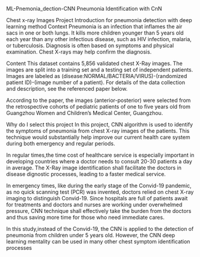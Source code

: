 ML-Pnemonia_dection-CNN
Pneumonia Identification with CnN

Chest x-ray Images Project Introduction for pneumonia detection with deep learning method Context Pneumonia is an infection that inflames the air sacs in one or both lungs. It kills more children younger than 5 years old each year than any other infectious disease, such as HIV infection, malaria, or tuberculosis. Diagnosis is often based on symptoms and physical examination. Chest X-rays may help confirm the diagnosis.

Content This dataset contains 5,856 validated chest X-Ray images. The images are split into a training set and a testing set of independent patients. Images are labeled as (disease:NORMAL/BACTERIA/VIRUS)-(randomized patient ID)-(image number of a patient). For details of the data collection and description, see the referenced paper below.

According to the paper, the images (anterior-posterior) were selected from the retrospective cohorts of pediatric patients of one to five years old from Guangzhou Women and Children’s Medical Center, Guangzhou.

Why do I select this project
In this project, CNN algorithm is used to identify the symptoms of pneumonia from chest X-ray images of the patients. This technique would substantially help improve our current health care system during both emergency and regular periods.

In regular times,the time cost of healthcare service is especially important in developing countries where a doctor needs to consult 20-30 patients a day in average. The X-Ray image identification shall facilitate the doctors in disease dignostic processes, leading to a faster medical service.

In emergency times, like during the early stage of the Convid-19 pandemic, as no quick scanning test (PCR) was invented, doctors relied on chest X-ray imaging to distinguish Convid-19. Since hospitals are full of patients await for treatments and doctors and nurses are working under overwhelmed pressure, CNN technique shall effectively take the burden from the doctors and thus saving more time for those who need immediate cares.

In this study,instead of the Convid-19, the CNN is applied to the detection of pneumonia from children under 5 years old. However, the CNN deep learning mentality can be used in many other chest symptom identification processes
